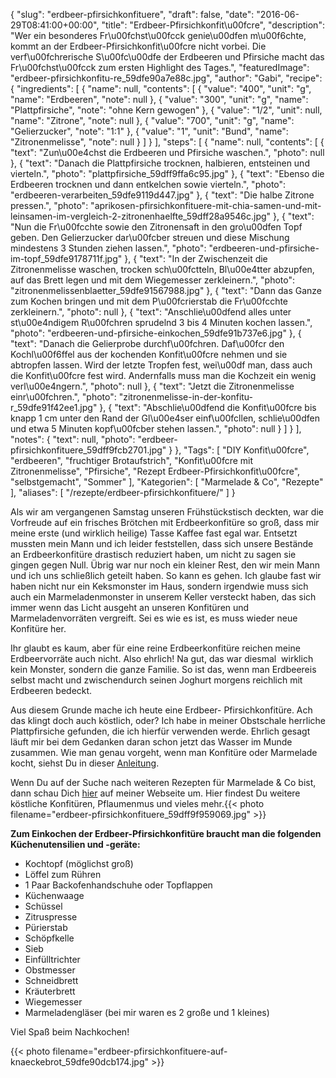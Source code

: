 {
    "slug": "erdbeer-pfirsichkonfituere",
    "draft": false,
    "date": "2016-06-29T08:41:00+00:00",
    "title": "Erdbeer-Pfirsichkonfit\u00fcre",
    "description": "Wer ein besonderes Fr\u00fchst\u00fcck genie\u00dfen m\u00f6chte, kommt an der Erdbeer-Pfirsichkonfit\u00fcre nicht vorbei. Die verf\u00fchrerische S\u00fc\u00dfe der Erdbeeren und Pfirsiche macht das Fr\u00fchst\u00fcck zum ersten Highlight des Tages.",
    "featuredImage": "erdbeer-pfirsichkonfitu-re_59dfe90a7e88c.jpg",
    "author": "Gabi",
    "recipe": {
        "ingredients": [
            {
                "name": null,
                "contents": [
                    {
                        "value": "400",
                        "unit": "g",
                        "name": "Erdbeeren",
                        "note": null
                    },
                    {
                        "value": "300",
                        "unit": "g",
                        "name": "Plattpfirsiche",
                        "note": "ohne Kern gewogen"
                    },
                    {
                        "value": "1\/2",
                        "unit": null,
                        "name": "Zitrone",
                        "note": null
                    },
                    {
                        "value": "700",
                        "unit": "g",
                        "name": "Gelierzucker",
                        "note": "1:1"
                    },
                    {
                        "value": "1",
                        "unit": "Bund",
                        "name": "Zitronenmelisse",
                        "note": null
                    }
                ]
            }
        ],
        "steps": [
            {
                "name": null,
                "contents": [
                    {
                        "text": "Zun\u00e4chst die Erdbeeren und Pfirsiche waschen.",
                        "photo": null
                    },
                    {
                        "text": "Danach die Plattpfirsiche trocknen, halbieren, entsteinen und vierteln.",
                        "photo": "plattpfirsiche_59dff9ffa6c95.jpg"
                    },
                    {
                        "text": "Ebenso die Erdbeeren trocknen und dann entkelchen sowie vierteln.",
                        "photo": "erdbeeren-verarbeiten_59dfe9119d447.jpg"
                    },
                    {
                        "text": "Die halbe Zitrone pressen.",
                        "photo": "aprikosen-pfirsichkonfituere-mit-chia-samen-und-mit-leinsamen-im-vergleich-2-zitronenhaelfte_59dff28a9546c.jpg"
                    },
                    {
                        "text": "Nun die Fr\u00fcchte sowie den Zitronensaft in den gro\u00dfen Topf geben. Den Gelierzucker dar\u00fcber streuen und diese Mischung mindestens 3 Stunden ziehen lassen.",
                        "photo": "erdbeeren-und-pfirsiche-im-topf_59dfe9178711f.jpg"
                    },
                    {
                        "text": "In der Zwischenzeit die Zitronenmelisse waschen, trocken sch\u00fctteln, Bl\u00e4tter abzupfen, auf das Brett legen und mit dem Wiegemesser zerkleinern.",
                        "photo": "zitronenmelissenblaetter_59dfe91567988.jpg"
                    },
                    {
                        "text": "Dann das Ganze zum Kochen bringen und mit dem P\u00fcrierstab die Fr\u00fcchte zerkleinern.",
                        "photo": null
                    },
                    {
                        "text": "Anschlie\u00dfend alles unter st\u00e4ndigem R\u00fchren sprudelnd 3 bis 4 Minuten kochen lassen.",
                        "photo": "erdbeeren-und-pfirsiche-einkochen_59dfe91b737e6.jpg"
                    },
                    {
                        "text": "Danach die Gelierprobe durchf\u00fchren. Daf\u00fcr den Kochl\u00f6ffel aus der kochenden Konfit\u00fcre nehmen und sie abtropfen lassen. Wird der letzte Tropfen fest, wei\u00df man, dass auch die Konfit\u00fcre fest wird. Andernfalls muss man die Kochzeit ein wenig verl\u00e4ngern.",
                        "photo": null
                    },
                    {
                        "text": "Jetzt die Zitronenmelisse einr\u00fchren.",
                        "photo": "zitronenmelisse-in-der-konfitu-r_59dfe91f42ee1.jpg"
                    },
                    {
                        "text": "Abschlie\u00dfend die Konfit\u00fcre bis knapp 1 cm unter den Rand der Gl\u00e4ser einf\u00fcllen, schlie\u00dfen und etwa 5 Minuten kopf\u00fcber stehen lassen.",
                        "photo": null
                    }
                ]
            }
        ],
        "notes": {
            "text": null,
            "photo": "erdbeer-pfirsichkonfituere_59dff9fcb2701.jpg"
        }
    },
    "Tags": [
        "DIY Konfit\u00fcre",
        "erdbeeren",
        "fruchtiger Brotaufstrich",
        "Konfit\u00fcre mit Zitronenmelisse",
        "Pfirsiche",
        "Rezept Erdbeer-Pfirsichkonfit\u00fcre",
        "selbstgemacht",
        "Sommer"
    ],
    "Kategorien": [
        "Marmelade &amp; Co",
        "Rezepte"
    ],
    "aliases": [
        "\/rezepte\/erdbeer-pfirsichkonfituere\/"
    ]
}

Als wir am vergangenen Samstag unseren Frühstückstisch deckten, war die Vorfreude auf ein frisches Brötchen mit Erdbeerkonfitüre so groß, dass mir meine erste (und wirklich heilige) Tasse Kaffee fast egal war. Entsetzt mussten mein Mann und ich leider feststellen, dass sich unsere Bestände an Erdbeerkonfitüre drastisch reduziert haben, um nicht zu sagen sie gingen gegen Null. Übrig war nur noch ein kleiner Rest, den wir mein Mann und ich uns schließlich geteilt haben. So kann es gehen. Ich glaube fast wir haben nicht nur ein Keksmonster im Haus, sondern irgendwie muss sich auch ein Marmeladenmonster in unserem Keller versteckt haben, das sich immer wenn das Licht ausgeht an unseren Konfitüren und Marmeladenvorräten vergreift. Sei es wie es ist, es muss wieder neue Konfitüre her.

Ihr glaubt es kaum, aber für eine reine Erdbeerkonfitüre reichen meine Erdbeervorräte auch nicht. Also ehrlich! Na gut, das war diesmal  wirklich kein Monster, sondern die ganze Familie. So ist das, wenn man Erdbeereis selbst macht und zwischendurch seinen Joghurt morgens reichlich mit Erdbeeren bedeckt.

Aus diesem Grunde mache ich heute eine Erdbeer- Pfirsichkonfitüre. Ach das klingt doch auch köstlich, oder? Ich habe in meiner Obstschale herrliche Plattpfirsiche gefunden, die ich hierfür verwenden werde. Ehrlich gesagt läuft mir bei dem Gedanken daran schon jetzt das Wasser im Munde zusammen. Wie man genau vorgeht, wenn man Konfitüre oder Marmelade kocht, siehst Du in dieser [Anleitung][1].

Wenn Du auf der Suche nach weiteren Rezepten für Marmelade & Co bist, dann schau Dich [hier][2] auf meiner Webseite um. Hier findest Du weitere köstliche Konfitüren, Pflaumenmus und vieles mehr.{{< photo filename="erdbeer-pfirsichkonfituere_59dff9f959069.jpg" >}}

**Zum Einkochen der Erdbeer-Pfirsichkonfitüre braucht man die folgenden Küchenutensilien und -geräte:**

 * Kochtopf (möglichst groß)
 * Löffel zum Rühren
 * 1 Paar Backofenhandschuhe oder Topflappen
 * Küchenwaage
 * Schüssel
 * Zitruspresse
 * Pürierstab
 * Schöpfkelle
 * Sieb
 * Einfülltrichter
 * Obstmesser
 * Schneidbrett
 * Kräuterbrett
 * Wiegemesser
 * Marmeladengläser (bei mir waren es 2 große und 1 kleines)

Viel Spaß beim Nachkochen!

{{< photo filename="erdbeer-pfirsichkonfituere-auf-knaeckebrot_59dfe90dcb174.jpg" >}}

 [1]: https://kochfokus.de/rezepte/erdbeermarmelade-selbst-gemacht/
 [2]: https://kochfokus.de/rezepte/marmelade-rezepte/
